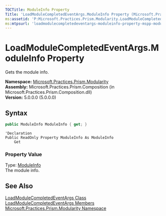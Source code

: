 ```yaml
---
TOCTitle: ModuleInfo Property
Title: 'LoadModuleCompletedEventArgs.ModuleInfo Property (Microsoft.Practices.Prism.Modularity)'
ms:assetid: 'P:Microsoft.Practices.Prism.Modularity.LoadModuleCompletedEventArgs.ModuleInfo'
ms:mtpsurl: 'loadmodulecompletedeventargs-moduleinfo-property-mspp-modularity.md'
---
```



# LoadModuleCompletedEventArgs.ModuleInfo Property

Gets the module info.

**Namespace:** [Microsoft.Practices.Prism.Modularity](/patterns-practices/reference/mspp-regions-namespace)<br/>
**Assembly:** Microsoft.Practices.Prism.Composition (in Microsoft.Practices.Prism.Composition.dll)<br/>
**Version:** 5.0.0.0 (5.0.0.0)

## Syntax

```C#
public ModuleInfo ModuleInfo { get; }
```
```VB
'Declaration
Public ReadOnly Property ModuleInfo As ModuleInfo
	Get
```

### Property Value

Type: [ModuleInfo](/patterns-practices/reference/moduleinfo-class-mspp-modularity)  
The module info.

## See Also

[LoadModuleCompletedEventArgs Class](/patterns-practices/reference/loadmodulecompletedeventargs-class-mspp-mefextensions-modularity)<br/> 
[LoadModuleCompletedEventArgs Members](/patterns-practices/reference/loadmodulecompletedeventargs-members-mspp-mefextensions-modularity)<br/>
[Microsoft.Practices.Prism.Modularity Namespace](/patterns-practices/reference/mspp-regions-namespace)<br/>
